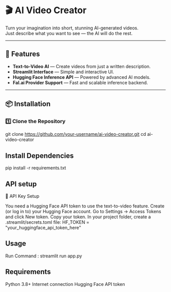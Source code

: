 # 🎬 AI Video Creator

Turn your imagination into short, stunning AI-generated videos.  
Just describe what you want to see — the AI will do the rest.

---

## 🚀 Features
- **Text-to-Video AI** — Create videos from just a written description.
- **Streamlit Interface** — Simple and interactive UI.
- **Hugging Face Inference API** — Powered by advanced AI models.
- **Fal.ai Provider Support** — Fast and scalable inference backend.

---

## 📦 Installation

### 1️⃣ Clone the Repository

git clone https://github.com/your-username/ai-video-creator.git
cd ai-video-creator

## Install Dependencies
pip install -r requirements.txt

## API setup
🔑 API Key Setup

You need a Hugging Face API token to use the text-to-video feature.
Create (or log in to) your Hugging Face account.
Go to Settings → Access Tokens and click New token.
Copy your token.
In your project folder, create a .streamlit/secrets.toml file:
HF_TOKEN = "your_huggingface_api_token_here"

## Usage
Run Command : streamlit run app.py

## Requirements
Python 3.8+
Internet connection
Hugging Face API token

